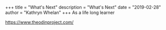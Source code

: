 +++
title = "What's Next"
description = "What's Next"
date = "2019-02-28"
author = "Kathryn Whelan"
+++
As a life long learner

https://www.theodinproject.com/
